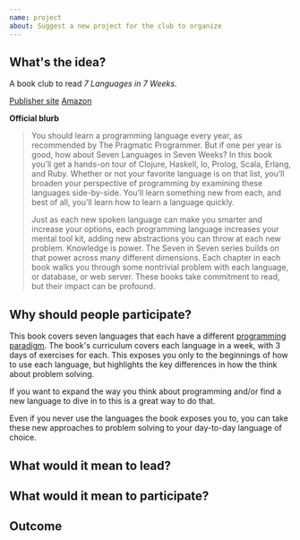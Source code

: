 ```yaml
---
name: project
about: Suggest a new project for the club to organize
---
```

## What's the idea?

A book club to read _7 Languages in 7 Weeks_.

[Publisher site](https://pragprog.com/book/btlang/seven-languages-in-seven-weeks)
[Amazon](https://www.amazon.com/Seven-Languages-Weeks-Programming-Programmers/dp/193435659X)

**Official blurb**

> You should learn a programming language every year, as recommended by The Pragmatic Programmer. But if one per year is good, how about Seven Languages in Seven Weeks? In this book you’ll get a hands-on tour of Clojure, Haskell, Io, Prolog, Scala, Erlang, and Ruby. Whether or not your favorite language is on that list, you’ll broaden your perspective of programming by examining these languages side-by-side. You’ll learn something new from each, and best of all, you’ll learn how to learn a language quickly.
>
> Just as each new spoken language can make you smarter and increase your options, each programming language increases your mental tool kit, adding new abstractions you can throw at each new problem. Knowledge is power. The Seven in Seven series builds on that power across many different dimensions. Each chapter in each book walks you through some nontrivial problem with each language, or database, or web server. These books take commitment to read, but their impact can be profound.

## Why should people participate?

This book covers seven languages that each have a different [programming paradigm](https://en.wikipedia.org/wiki/Programming_paradigm). The book's curriculum covers each language in a week, with 3 days of exercises for each. This exposes you only to the beginnings of how to use each language, but highlights the key differences in how the think about problem solving.

If you want to expand the way you think about programming and/or find a new language to dive in to this is a great way to do that.

Even if you never use the languages the book exposes you to, you can take these new approaches to problem solving to your day-to-day language of choice.

## What would it mean to lead?

## What would it mean to participate?

## Outcome
